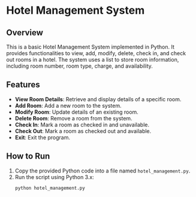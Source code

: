 # Hotel Management System

## Overview

This is a basic Hotel Management System implemented in Python. It provides functionalities to view, add, modify, delete, check in, and check out rooms in a hotel. The system uses a list to store room information, including room number, room type, charge, and availability.

## Features

- **View Room Details**: Retrieve and display details of a specific room.
- **Add Room**: Add a new room to the system.
- **Modify Room**: Update details of an existing room.
- **Delete Room**: Remove a room from the system.
- **Check In**: Mark a room as checked in and unavailable.
- **Check Out**: Mark a room as checked out and available.
- **Exit**: Exit the program.

## How to Run

1. Copy the provided Python code into a file named `hotel_management.py`.
2. Run the script using Python 3.x:
   ```bash
   python hotel_management.py
